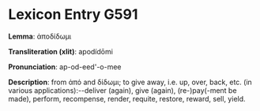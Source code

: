# Lexicon Entry G591

**Lemma**: ἀποδίδωμι

**Transliteration (xlit)**: apodídōmi

**Pronunciation**: ap-od-eed'-o-mee

**Description**:
from ἀπό and δίδωμι; to give away, i.e. up, over, back, etc. (in various applications):--deliver (again), give (again), (re-)pay(-ment be made), perform, recompense, render, requite, restore, reward, sell, yield.
